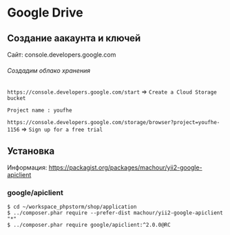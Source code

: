 # Google Drive


## Создание аакаунта и ключей

Сайт: console.developers.google.com

###### Создадим облако хранения

`https://console.developers.google.com/start` => `Create a Cloud Storage bucket`

```
Project name : youfhe
```

`https://console.developers.google.com/storage/browser?project=youfhe-1156` => `Sign up for a free trial`


## Установка

Информация: https://packagist.org/packages/machour/yii2-google-apiclient


### google/apiclient

```
$ cd ~/workspace_phpstorm/shop/application
$ ../composer.phar require --prefer-dist machour/yii2-google-apiclient "*"
$ ../composer.phar require google/apiclient:^2.0.0@RC
```